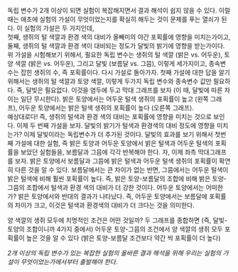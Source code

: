 독립 변수가 2개 이상이 되면 실험이 복잡해지면서 결과 해석이 쉽지 않을 수 있다. 이럴 때는 애초에 실험의 가설이 무엇이었는지를 확실히 해두는 것이 문제를 푸는 열쇠가 된다. 이 실험의 가설은 두 가지인데,   
첫째, 생쥐의 털 색깔과 환경 색의 대비가 올빼미의 야간 포획률에 영향을 미치는가이고,   
둘째, 생쥐의 털 색깔과 환경 색이 대비되는 정도가 달빛의 밝기에 영향을 받는가이다.  
위 가설을 시험해보기 위해서, 필요한 독립 변수는 생쥐의 털 색깔 (밝은 vs. 어두운), 토양 색깔 (밝은 vs. 어두운), 그리고 달빛 (보름달 vs. 그믐),
이렇게 세가지이고, 종속변수는 잡힌 생쥐의 수, 즉 포획률이다. 다시 가설로 돌아가자. 첫째 가설에 대한 답을 알기 위해서는 생쥐의 털 색깔과 토양 색깔, 이렇게 두가지 독립 변수와 종속변수 값만 필요하다. 즉, 달빚은 필요없다. 이것을 염두에 두고 막대 그래프를 보자 (이 때, 달빛에 따른 차이는 일단 무시한다). 밝은 토양에서는 어두운 털색 생쥐의 포획률이 높고 (왼쪽 그래프), 어두운 토양에서는 밝은 털색 생쥐의 포획률이 높다 (오른쪽 그래프).   
예상대로다! 즉, 생쥐의 털색과 환경 색의 대비는 포획률에 영향을 미치는 것으로 보인다. 이제 두 번째 가설을 보자. 달빛의 밝기가 털색과 환경색의 대비 정도에 영향을 미치는가? 이제 달빛이라는 독립변수가 더 추가된 것이다. 달빛의 효과를 보기 위해서 첫번째 가설에 대한 실험, 즉 밝은 토양과 어두운 토양에서 밝은 털색과 어두운 털색의 포획률을 보았던 실험들을, 보름달과 그믐에 각각 반복해야 한다. 자, 이제 좌측 막대그래프를 보자. 밝은 토양에서 보름달과 그믐에 밝은 털색과 어두운 털색 생쥐의 포획률이 확연히 다른 것을 알 수 있다. 보름달에서는 큰 차이가 없는 반면, 그믐에서는 어두운 털색이 밝은 털색에 비해 훨씬 포획률이 높다. 즉, 밝은 토양-보름달의 조합에 비해 밝은 토양-그믐의 조합에서 털색과 환경 색의 대비가 더 강한 것이다. 어두운 토양에서는 어떠한가? 밝은 토양에서와 반대의 결과가 나타났다. 즉, 어두운 토양에서는 보름달에 포획률의 차이가 크고, 이것은 털색과 환경색의 대비가 더 크다는 것을 의미한다.

양 색깔의 생쥐 모두에 치명적인 조건은 어떤 것일까?
두 그래프를 종합하면 (즉, 달빛-토양의 조합이니까 4가지 중에서) 어두운 토양-그믐의 조건에서 양 색깔의 생쥐 모두 포획률이 높은 것을 알 수 있다 (밝은 토양-보름달 조건보다 약간 씩 포획률이 더 높다)

*2개 이상의 독립 변수가 있는 복잡한 실험의 올바른 결과 해석을 위해 우리는 실험의 가설이 무엇이었는가에서부터 출발해야 한다.*  
